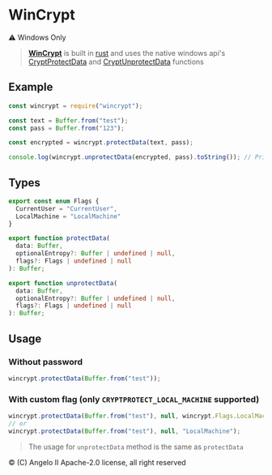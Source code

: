 # WinCrypt

⚠️ Windows Only

> **[WinCrypt](https://npmjs.com/wincrypt)** is built in [rust](https://www.rust-lang.org/) and uses the native windows api's [CryptProtectData](https://learn.microsoft.com/en-us/windows/win32/api/dpapi/nf-dpapi-cryptprotectdata) and [CryptUnprotectData](https://learn.microsoft.com/en-us/windows/win32/api/dpapi/nf-dpapi-cryptunprotectdata) functions

## Example

```js
const wincrypt = require("wincrypt");

const text = Buffer.from("test");
const pass = Buffer.from("123");

const encrypted = wincrypt.protectData(text, pass);

console.log(wincrypt.unprotectData(encrypted, pass).toString()); // Prints "test"
```

## Types

```ts
export const enum Flags {
  CurrentUser = "CurrentUser",
  LocalMachine = "LocalMachine"
}

export function protectData(
  data: Buffer,
  optionalEntropy?: Buffer | undefined | null,
  flags?: Flags | undefined | null
): Buffer;

export function unprotectData(
  data: Buffer,
  optionalEntropy?: Buffer | undefined | null,
  flags?: Flags | undefined | null
): Buffer;
```

## Usage

### Without password

```js
wincrypt.protectData(Buffer.from("test"));
```

### With custom flag (only `CRYPTPROTECT_LOCAL_MACHINE` supported)

```js
wincrypt.protectData(Buffer.from("test"), null, wincrypt.Flags.LocalMachine);
// or
wincrypt.protectData(Buffer.from("test"), null, "LocalMachine");
```

> The usage for `unprotectData` method is the same as `protectData`

© (C) Angelo II Apache-2.0 license, all right reserved
